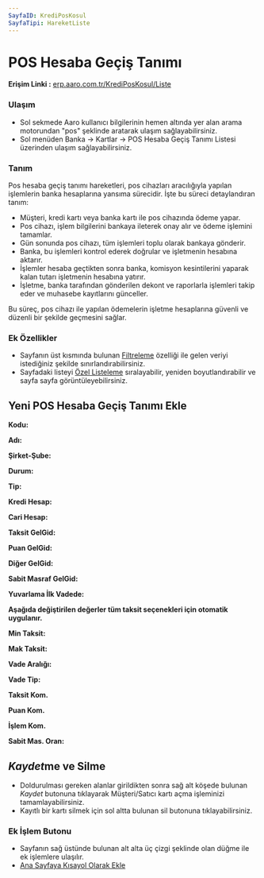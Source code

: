 ```yaml
---
SayfaID: KrediPosKosul
SayfaTipi: HareketListe
---
```


# POS Hesaba Geçiş Tanımı

**Erişim Linki :** [erp.aaro.com.tr/KrediPosKosul/Liste](erp.aaro.com.tr/KrediPosKosul/Liste)

### Ulaşım 

- Sol sekmede Aaro kullanıcı bilgilerinin hemen altında yer alan arama motorundan "pos" şeklinde aratarak ulaşım sağlayabilirsiniz.
- Sol menüden Banka -> Kartlar -> POS Hesaba Geçiş Tanımı Listesi üzerinden ulaşım sağlayabilirsiniz.

### Tanım

Pos hesaba geçiş tanımı hareketleri, pos cihazları aracılığıyla yapılan işlemlerin banka hesaplarına yansıma sürecidir. 
İşte bu süreci detaylandıran tanım:

- Müşteri, kredi kartı veya banka kartı ile pos cihazında ödeme yapar. 
- Pos cihazı, işlem bilgilerini bankaya ileterek onay alır ve ödeme işlemini tamamlar. 
- Gün sonunda pos cihazı, tüm işlemleri toplu olarak bankaya gönderir. 
- Banka, bu işlemleri kontrol ederek doğrular ve işletmenin hesabına aktarır. 
- İşlemler hesaba geçtikten sonra banka, komisyon kesintilerini yaparak kalan tutarı işletmenin hesabına yatırır. 
- İşletme, banka tarafından gönderilen dekont ve raporlarla işlemleri takip eder ve muhasebe kayıtlarını günceller.

Bu süreç, pos cihazı ile yapılan ödemelerin işletme hesaplarına güvenli ve düzenli bir şekilde geçmesini sağlar.

### Ek Özellikler 

- Sayfanın üst kısmında bulunan [Filtreleme](../TemelOzellikler/SayfaKisitlari.md) özelliği ile gelen veriyi istediğiniz şekilde sınırlandırabilirsiniz.
- Sayfadaki listeyi [Özel Listeleme](../TemelOzellikler/ListeNesnesi.md) sıralayabilir, yeniden boyutlandırabilir ve sayfa sayfa görüntüleyebilirsiniz.

## Yeni POS Hesaba Geçiş Tanımı Ekle

**Kodu:**

**Adı:**

**Şirket-Şube:**

**Durum:**

**Tip:**

**Kredi Hesap:**

**Cari Hesap:**

**Taksit GelGid:**

**Puan GelGid:**

**Diğer GelGid:**

**Sabit Masraf GelGid:**

**Yuvarlama İlk Vadede:**

**Aşağıda değiştirilen değerler tüm taksit seçenekleri için otomatik uygulanır.**

**Min Taksit:**

**Mak Taksit:**

**Vade Aralığı:**

**Vade Tip:**

**Taksit Kom.**

**Puan Kom.**

**İşlem Kom.**

**Sabit Mas. Oran:**



## *Kaydet*me ve Silme

- Doldurulması gereken alanlar girildikten sonra sağ alt köşede bulunan *Kaydet* butonuna tıklayarak Müşteri/Satıcı kartı açma işleminizi tamamlayabilirsiniz.
- Kayıtlı bir kartı silmek için sol altta bulunan sil butonuna tıklayabilirsiniz.

### Ek İşlem Butonu

- Sayfanın sağ üstünde bulunan alt alta üç çizgi şeklinde olan düğme ile ek işlemlere ulaşılır.
- [Ana Sayfaya Kısayol Olarak Ekle](../TemelOzellikler/KisaYollaraEkleme.md)


